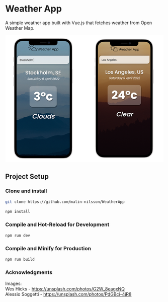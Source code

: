 # Weather App

A simple weather app built with Vue.js that fetches weather from Open Weather Map.

![](src/assets/weather-app-iPhone12.png) 

## Project Setup
### Clone and install
```sh
git clone https://github.com/malin-nilsson/WeatherApp
```

```sh
npm install
```

### Compile and Hot-Reload for Development

```sh
npm run dev
```

### Compile and Minify for Production

```sh
npm run build
```

### Acknowledgments
Images: <br />
Wes Hicks - https://unsplash.com/photos/G2W_8eagxNQ <br />
Alessio Soggetti - https://unsplash.com/photos/PdGBci-4jR8
